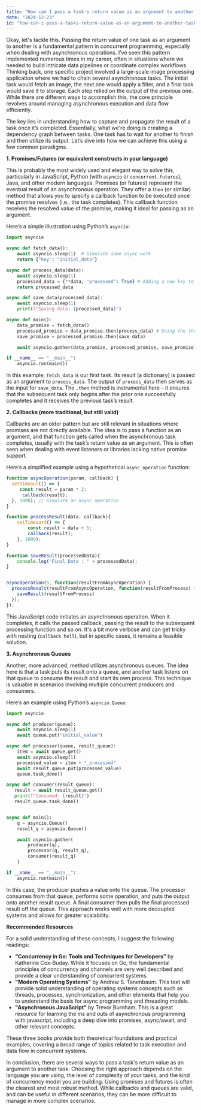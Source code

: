 ```yaml
---
title: "How can I pass a task's return value as an argument to another task?"
date: "2024-12-23"
id: "how-can-i-pass-a-tasks-return-value-as-an-argument-to-another-task"
---
```


Okay, let's tackle this. Passing the return value of one task as an argument to another is a fundamental pattern in concurrent programming, especially when dealing with asynchronous operations. I’ve seen this pattern implemented numerous times in my career, often in situations where we needed to build intricate data pipelines or coordinate complex workflows. Thinking back, one specific project involved a large-scale image processing application where we had to chain several asynchronous tasks. The initial task would fetch an image, the next one would apply a filter, and a final task would save it to storage. Each step relied on the output of the previous one. While there are different ways to accomplish this, the core principle revolves around managing asynchronous execution and data flow efficiently.

The key lies in understanding how to capture and propagate the result of a task once it’s completed. Essentially, what we're doing is creating a dependency graph between tasks. One task has to wait for another to finish and then utilize its output. Let’s dive into how we can achieve this using a few common paradigms.

**1. Promises/Futures (or equivalent constructs in your language)**

This is probably the most widely used and elegant way to solve this, particularly in JavaScript, Python (with `asyncio` or `concurrent.futures`), Java, and other modern languages. Promises (or futures) represent the eventual result of an asynchronous operation. They offer a `then` (or similar) method that allows you to specify a callback function to be executed once the promise resolves (i.e., the task completes). This callback function receives the resolved value of the promise, making it ideal for passing as an argument.

Here’s a simple illustration using Python’s `asyncio`:

```python
import asyncio

async def fetch_data():
    await asyncio.sleep(1)  # Simulate some async work
    return {"key": "initial_data"}

async def process_data(data):
    await asyncio.sleep(1)
    processed_data = {**data, "processed": True} # Adding a new key to the dict
    return processed_data

async def save_data(processed_data):
    await asyncio.sleep(1)
    print(f"Saving data: {processed_data}")

async def main():
    data_promise = fetch_data()
    processed_promise = data_promise.then(process_data) # Using the then to chain tasks
    save_promise = processed_promise.then(save_data)

    await asyncio.gather(data_promise, processed_promise, save_promise)

if __name__ == "__main__":
    asyncio.run(main())
```

In this example, `fetch_data` is our first task. Its result (a dictionary) is passed as an argument to `process_data`. The output of `process_data` then serves as the input for `save_data`. The `.then` method is instrumental here – it ensures that the subsequent task only begins after the prior one successfully completes and it receives the previous task’s result.

**2. Callbacks (more traditional, but still valid)**

Callbacks are an older pattern but are still relevant in situations where promises are not directly available. The idea is to pass a function as an argument, and that function gets called when the asynchronous task completes, usually with the task’s return value as an argument. This is often seen when dealing with event listeners or libraries lacking native promise support.

Here’s a simplified example using a hypothetical `async_operation` function:

```javascript
function asyncOperation(param, callback) {
  setTimeout(() => {
     const result = param * 2;
      callback(result);
  }, 1000); // Simulate an async operation
}

function processResult(data, callback){
    setTimeout(() => {
        const result = data + 5;
        callback(result);
    }, 1000);
}

function saveResult(processedData){
    console.log("Final Data : " + processedData);
}


asyncOperation(5, function(resultFromAsyncOperation) {
  processResult(resultFromAsyncOperation, function(resultFromProcess) {
    saveResult(resultFromProcess)
  });
});
```

This JavaScript code initiates an asynchronous operation. When it completes, it calls the passed callback, passing the result to the subsequent processing function and so on. It's a bit more verbose and can get tricky with nesting (`callback hell`), but in specific cases, it remains a feasible solution.

**3. Asynchronous Queues**

Another, more advanced, method utilizes asynchronous queues. The idea here is that a task puts its result onto a queue, and another task listens on that queue to consume the result and start its own process. This technique is valuable in scenarios involving multiple concurrent producers and consumers.

Here’s an example using Python’s `asyncio.Queue`:

```python
import asyncio

async def producer(queue):
    await asyncio.sleep(1)
    await queue.put("initial_value")

async def processor(queue, result_queue):
    item = await queue.get()
    await asyncio.sleep(1)
    processed_value = item + "_processed"
    await result_queue.put(processed_value)
    queue.task_done()

async def consumer(result_queue):
   result = await result_queue.get()
   print(f"Consumed: {result}")
   result_queue.task_done()


async def main():
    q = asyncio.Queue()
    result_q = asyncio.Queue()

    await asyncio.gather(
        producer(q),
        processor(q, result_q),
        consumer(result_q)
    )

if __name__ == "__main__":
    asyncio.run(main())
```

In this case, the producer pushes a value onto the queue. The processor consumes from that queue, performs some operation, and puts the output onto another result queue. A final consumer then pulls the final processed result off the queue. This approach works well with more decoupled systems and allows for greater scalability.

**Recommended Resources**

For a solid understanding of these concepts, I suggest the following readings:

*   **“Concurrency in Go: Tools and Techniques for Developers”** by Katherine Cox-Buday. While it focuses on Go, the fundamental principles of concurrency and channels are very well described and provide a clear understanding of concurrent systems.
*   **"Modern Operating Systems"** by Andrew S. Tanenbaum. This text will provide solid understanding of operating systems concepts such as threads, processes, synchronization, and other elements that help you to understand the basis for async programming and threading models.
*   **"Asynchronous JavaScript"** by Trevor Burnham. This is a great resource for learning the ins and outs of asynchronous programming with javascript, including a deep dive into promises, async/await, and other relevant concepts.

These three books provide both theoretical foundations and practical examples, covering a broad range of topics related to task execution and data flow in concurrent systems.

In conclusion, there are several ways to pass a task's return value as an argument to another task. Choosing the right approach depends on the language you are using, the level of complexity of your tasks, and the kind of concurrency model you are building. Using promises and futures is often the clearest and most robust method. While callbacks and queues are valid, and can be useful in different scenarios, they can be more difficult to manage in more complex scenarios.
